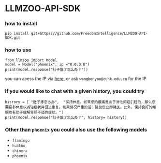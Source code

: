 # LLMZOO-API-SDK


### how to install 
```
pip install git+https://github.com/FreedomIntelligence/LLMZOO-API-SDK.git
```
### how to use
```
from llmzoo import Model
model = Model("phoenix", ip ="0.0.0.0")
print(model.response("肚子饿了怎么办？"))
```

you can acess the IP via [here](https://eegb6fzscd.feishu.cn/wiki/QSEqwhsEMiQnZakL88cc8SaCnNd), or ask `wangbenyou@cuhk.edu.cn` for the IP

### if you would like to chat with a given history, you could try 
```
history = [ "肚子疼怎么办",  "保持休息。如果您的腹痛是由于消化问题引起的，那么您需要多休息以减轻症状并促进康复。如果情况严重的话，建议您立即就医。此外，保持良好的睡眠也有助于缓解胃肠不适的症状。"]
print(model.response("肚子饿了怎么办？", history= history))
```

### Other than `phoenix` you could also use the following models
- `flamingo`
- `huatuo`
- `chimera` 
- `phoenix` 

